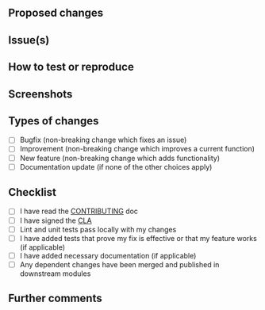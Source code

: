 <!-- This is a pull request template, you do not need to uncomment or remove the comments, they won't show up in the PR text. -->

## Proposed changes
<!-- Describe the big picture of your changes here to communicate to the maintainers why we should accept this pull request. If it fixes a bug or resolves a feature request, be sure to link to that issue below. -->

## Issue(s)	
<!-- Link the issues being closed by or related to this PR. For example, you can use #594 if this PR closes issue number 594 -->

## How to test or reproduce
<!-- Mention how you would reproduce the bug if not mentioned on the issue page already. Also mention which screens are going to have the changes if applicable -->

## Screenshots

## Types of changes
<!-- What types of changes does your code introduce to Rocket.Chat? -->
<!-- Put an `x` in the boxes that apply -->

- [ ] Bugfix (non-breaking change which fixes an issue)
- [ ] Improvement (non-breaking change which improves a current function)
- [ ] New feature (non-breaking change which adds functionality)
- [ ] Documentation update (if none of the other choices apply)

## Checklist
<!-- Put an `x` in the boxes that apply. You can also fill these out after creating the PR. If you're unsure about any of them, don't hesitate to ask. We're here to help! This is simply a reminder of what we are going to look for before merging your code. -->

- [ ] I have read the [CONTRIBUTING](https://github.com/RocketChat/Rocket.Chat/blob/develop/.github/CONTRIBUTING.md#contributing-to-rocketchat) doc
- [ ] I have signed the [CLA](https://cla-assistant.io/RocketChat/Rocket.Chat.ReactNative)
- [ ] Lint and unit tests pass locally with my changes
- [ ] I have added tests that prove my fix is effective or that my feature works (if applicable)
- [ ] I have added necessary documentation (if applicable)
- [ ] Any dependent changes have been merged and published in downstream modules

## Further comments
<!-- If this is a relatively large or complex change, kick off the discussion by explaining why you chose the solution you did and what alternatives you considered, etc... -->
